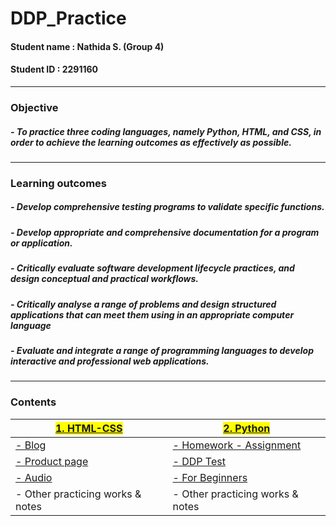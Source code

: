 # DDP_Practice

#### **Student name** : Nathida S. (Group 4)   
#### **Student ID** : 2291160
---
### **Objective**
##### - To practice three coding languages, namely Python, HTML, and CSS, in order to achieve the learning outcomes as effectively as possible.
---
### **Learning outcomes**
##### - Develop comprehensive testing programs to validate specific functions.
##### - Develop appropriate and comprehensive documentation for a program or application.
##### - Critically evaluate software development lifecycle practices, and design conceptual and practical workflows.
##### - Critically analyse a range of problems and design structured applications that can meet them using in an appropriate computer language
##### - Evaluate and integrate a range of programming languages to develop interactive and professional web applications.
---
### Contents
| <mark>[1. HTML-CSS](https://github.com/Nathidaskv/DDP_Practice/tree/main/HTML-CSS)</mark>      | <mark>[2. Python](https://github.com/Nathidaskv/DDP_Practice/tree/main/Python)</mark> |
| ----------- | ----------- |
| [- Blog](https://github.com/Nathidaskv/DDP_Practice/tree/main/HTML-CSS/Blog)      | [- Homework - Assignment](https://github.com/Nathidaskv/DDP_Practice/tree/main/Python/Assignments)       |
| [- Product page](https://github.com/Nathidaskv/DDP_Practice/tree/main/HTML-CSS/Product%20page)   | [- DDP Test](https://github.com/Nathidaskv/DDP_Practice/tree/main/Python/DDP%20Test)        |
| [- Audio](https://github.com/Nathidaskv/DDP_Practice/tree/main/HTML-CSS/Audio)   | [- For Beginners](https://github.com/Nathidaskv/DDP_Practice/tree/main/Python/For%20Beginners)        |
| - Other practicing works & notes   | - Other practicing works & notes        |
